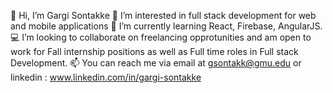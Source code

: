 👋 Hi, I’m Gargi Sontakke
💭 I’m interested in full stack development for web and mobile applications
📝 I’m currently learning React, Firebase, AngularJS.
💻 I’m looking to collaborate on freelancing opprotunities and am open to work for Fall internship positions as well as Full time roles in Full stack Development.
📫 You can reach me via email at gsontakk@gmu.edu or linkedin : www.linkedin.com/in/gargi-sontakke
<!---
gargi-son/gargi-son is a ✨ special ✨ repository because its `README.md` (this file) appears on your GitHub profile.
You can click the Preview link to take a look at your changes.
--->
